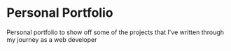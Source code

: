 # Personal Portfolio
Personal portfolio to show off some of the projects that I've written through my journey as a web developer